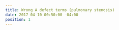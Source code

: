 ```yaml
---
title: Wrong A defect terms (pulmonary stenosis)
date: 2017-04-10 00:50:00 -04:00
position: 1
---
```


